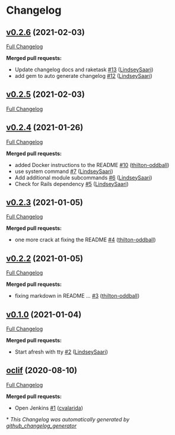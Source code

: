 # Changelog

## [v0.2.6](https://github.com/department-of-veterans-affairs/vtk/tree/v0.2.6) (2021-02-03)

[Full Changelog](https://github.com/department-of-veterans-affairs/vtk/compare/v0.2.5...v0.2.6)

**Merged pull requests:**

- Update changelog docs and raketask [\#13](https://github.com/department-of-veterans-affairs/vtk/pull/13) ([LindseySaari](https://github.com/LindseySaari))
- add gem to auto generate changelog [\#12](https://github.com/department-of-veterans-affairs/vtk/pull/12) ([LindseySaari](https://github.com/LindseySaari))

## [v0.2.5](https://github.com/department-of-veterans-affairs/vtk/tree/v0.2.5) (2021-02-03)

[Full Changelog](https://github.com/department-of-veterans-affairs/vtk/compare/v0.2.4...v0.2.5)

## [v0.2.4](https://github.com/department-of-veterans-affairs/vtk/tree/v0.2.4) (2021-01-26)

[Full Changelog](https://github.com/department-of-veterans-affairs/vtk/compare/v0.2.3...v0.2.4)

**Merged pull requests:**

- added Docker instructions to the README [\#10](https://github.com/department-of-veterans-affairs/vtk/pull/10) ([thilton-oddball](https://github.com/thilton-oddball))
- use system command [\#7](https://github.com/department-of-veterans-affairs/vtk/pull/7) ([LindseySaari](https://github.com/LindseySaari))
- Add additional module subcommands [\#6](https://github.com/department-of-veterans-affairs/vtk/pull/6) ([LindseySaari](https://github.com/LindseySaari))
- Check for Rails dependency [\#5](https://github.com/department-of-veterans-affairs/vtk/pull/5) ([LindseySaari](https://github.com/LindseySaari))

## [v0.2.3](https://github.com/department-of-veterans-affairs/vtk/tree/v0.2.3) (2021-01-05)

[Full Changelog](https://github.com/department-of-veterans-affairs/vtk/compare/v0.2.2...v0.2.3)

**Merged pull requests:**

- one more crack at fixing the README [\#4](https://github.com/department-of-veterans-affairs/vtk/pull/4) ([thilton-oddball](https://github.com/thilton-oddball))

## [v0.2.2](https://github.com/department-of-veterans-affairs/vtk/tree/v0.2.2) (2021-01-05)

[Full Changelog](https://github.com/department-of-veterans-affairs/vtk/compare/v0.1.0...v0.2.2)

**Merged pull requests:**

- fixing markdown in README … [\#3](https://github.com/department-of-veterans-affairs/vtk/pull/3) ([thilton-oddball](https://github.com/thilton-oddball))

## [v0.1.0](https://github.com/department-of-veterans-affairs/vtk/tree/v0.1.0) (2021-01-04)

[Full Changelog](https://github.com/department-of-veterans-affairs/vtk/compare/oclif...v0.1.0)

**Merged pull requests:**

- Start afresh with tty [\#2](https://github.com/department-of-veterans-affairs/vtk/pull/2) ([LindseySaari](https://github.com/LindseySaari))

## [oclif](https://github.com/department-of-veterans-affairs/vtk/tree/oclif) (2020-08-10)

[Full Changelog](https://github.com/department-of-veterans-affairs/vtk/compare/79143038509757799edb2bb9be2f925b7d985221...oclif)

**Merged pull requests:**

- Open Jenkins [\#1](https://github.com/department-of-veterans-affairs/vtk/pull/1) ([cvalarida](https://github.com/cvalarida))



\* *This Changelog was automatically generated by [github_changelog_generator](https://github.com/github-changelog-generator/github-changelog-generator)*
